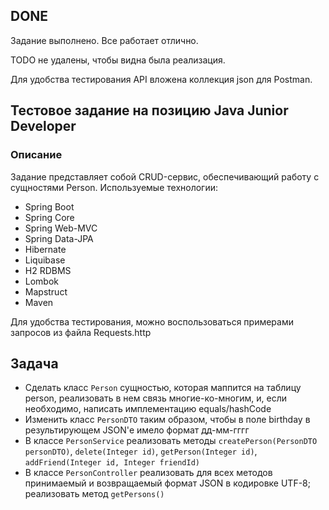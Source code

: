 ## DONE

Задание выполнено. Все работает отлично.

TODO не удалены, чтобы видна была реализация.

Для удобства тестирования API вложена коллекция json для Postman.

## Тестовое задание на позицию Java Junior Developer
### Описание
Задание представляет собой CRUD-сервис, обеспечивающий работу с сущностями Person.
Используемые технологии:
- Spring Boot
- Spring Core
- Spring Web-MVC
- Spring Data-JPA
- Hibernate
- Liquibase
- H2 RDBMS
- Lombok
- Mapstruct
- Maven

Для удобства тестирования, можно воспользоваться примерами запросов из файла Requests.http

## Задача
- Сделать класс `Person` сущностью, которая маппится на таблицу person, реализовать в нем связь многие-ко-многим, и, если необходимо, написать имплементацию equals/hashCode
- Изменить класс `PersonDTO` таким образом, чтобы в поле birthday в результирующем JSON'е имело формат дд-мм-гггг
- В классе `PersonService` реализовать методы `createPerson(PersonDTO personDTO)`, `delete(Integer id)`, `getPerson(Integer id)`, `addFriend(Integer id, Integer friendId)`
- В классе `PersonController` реализовать для всех методов принимаемый и возвращаемый формат JSON в кодировке UTF-8; реализовать метод `getPersons()`
